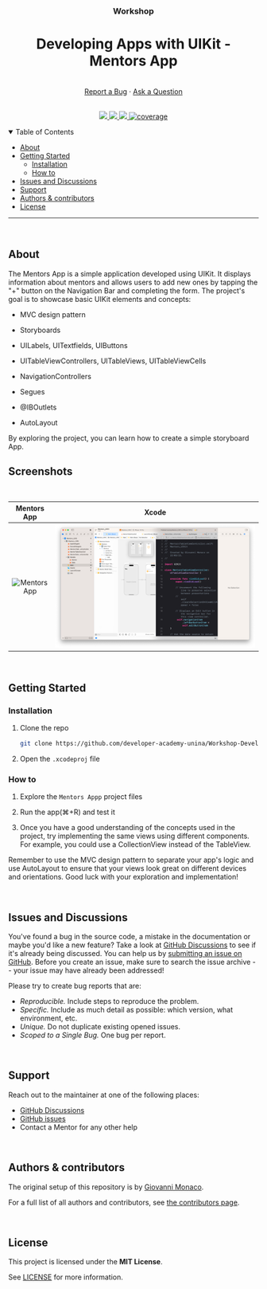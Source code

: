 <div align="center">
  <h3>Workshop</h3>
  <h1>Developing Apps with UIKit - Mentors App</h1>
  <br />
    <a href="https://github.com/developer-academy-unina/Workshop-Developing-Apps-with-UIKit/issues/new?assignees=&labels=bug&template=01_BUG_REPORT.md&title=bug%3A+">Report a Bug</a>
  ·
  <a href="https://github.com/developer-academy-unina/Workshop-Developing-Apps-with-UIKit/discussions">Ask a Question</a>
  
</div>
  <br />
<p align="center">
  <a href="#" alt="Version">
    <img src="https://img.shields.io/static/v1?label=Version&message=1.1.0&color=brightgreen" />
  </a>
  <a href="#" alt="XCode Version">
    <img src="https://img.shields.io/static/v1?label=XCode%20Version&message=14.2&color=blue&logo=xcode" />
  </a>        
  <a href="#" alt="Swift Version">
    <img src="https://img.shields.io/static/v1?label=Swift%20Version&message=5.7&color=orange&logo=swift" />
  </a>
  <a href="#" alt="Framework used">
    <img src="https://img.shields.io/static/v1?label=Framework%20used&message=UIKit&color=blue"
            alt="coverage">
  </a>          
</p>

<details open="open">
<summary>Table of Contents</summary>

- [About](#about)
- [Getting Started](#getting-started)
  - [Installation](#installation)
  - [How to](#how-to)
- [Issues and Discussions](#issues-and-discussions)
- [Support](#support)
- [Authors & contributors](#authors--contributors)
- [License](#license)

</details>

---
<br />

## About

The Mentors App is a simple application developed using UIKit. It displays information about mentors and allows users to add new ones by tapping the "+" button on the Navigation Bar and completing the form.
The project's goal is to showcase basic UIKit elements and concepts:

- MVC design pattern

- Storyboards

- UILabels, UITextfields, UIButtons

- UITableViewControllers, UITableViews, UITableViewCells

- NavigationControllers

- Segues

- @IBOutlets

- AutoLayout

By exploring the project, you can learn how to create a simple storyboard App.

## Screenshots

<br>

|                               Mentors App                               |                                  Xcode                                          |
| :-------------------------------------------------------------------: | :--------------------------------------------------------------------: |
| <img src="docs/images/MentorsApp.jpeg" title="Mentors App" width="100%"> | <img src="docs/images/Xcode.png" title="Xcode" width="100%"> |

<br />

## Getting Started

### Installation

1. Clone the repo

   ```sh
   git clone https://github.com/developer-academy-unina/Workshop-Developing-Apps-with-UIKit
   ```

2. Open the ```.xcodeproj``` file

### How to

1. Explore the `Mentors Appp` project files

2. Run the app(⌘+R) and test it

3. Once you have a good understanding of the concepts used in the project, try implementing the same views using different components. For example, you could use a CollectionView instead of the TableView.

Remember to use the MVC design pattern to separate your app's logic and use AutoLayout to ensure that your views look great on different devices and orientations. Good luck with your exploration and implementation!

<br />

## Issues and Discussions

You've found a bug in the source code, a mistake in the documentation or maybe you'd like a new feature? Take a look at [GitHub Discussions](https://github.com/developer-academy-unina/Workshop-Developing-Apps-with-UIKit/discussions) to see if it's already being discussed. You can help us by [submitting an issue on GitHub](https://github.com/developer-academy-unina/Workshop-Developing-Apps-with-UIKit/issues). Before you create an issue, make sure to search the issue archive -- your issue may have already been addressed!

Please try to create bug reports that are:

- _Reproducible._ Include steps to reproduce the problem.
- _Specific._ Include as much detail as possible: which version, what environment, etc.
- _Unique._ Do not duplicate existing opened issues.
- _Scoped to a Single Bug._ One bug per report.

<br />

## Support

Reach out to the maintainer at one of the following places:

- [GitHub Discussions](https://github.com/developer-academy-unina/Workshop-Developing-Apps-with-UIKit/discussions)
- [GitHub issues](https://github.com/developer-academy-unina/Workshop-Developing-Apps-with-UIKit/issues/new?assignees=&labels=question&template=04_SUPPORT_QUESTION.md&title=support%3A+)
- Contact a Mentor for any other help

<br />

## Authors & contributors

The original setup of this repository is by [Giovanni Monaco](https://github.com/giovannimonaco).

For a full list of all authors and contributors, see [the contributors page](https://github.com/developer-academy-unina/Workshop-Developing-Apps-with-UIKit/contributors).

<br />

## License

This project is licensed under the **MIT License**.

See [LICENSE](LICENSE) for more information.
